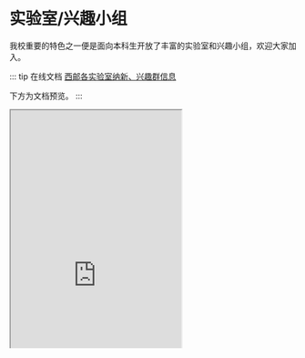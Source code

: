 # 实验室/兴趣小组

<Disclaimer />

我校重要的特色之一便是面向本科生开放了丰富的实验室和兴趣小组，欢迎大家加入。

::: tip 在线文档
[西邮各实验室纳新、兴趣群信息](https://docs.qq.com/sheet/DSkFiRmpzcVJHSklM?tab=BB08J2)

下方为文档预览。
:::

<div style="height:420px; overflow: hidden;">
<iframe
    src="https://docs.qq.com/sheet/DSkFiRmpzcVJHSklM?tab=BB08J2"
    height="600px"
/>
</div>
